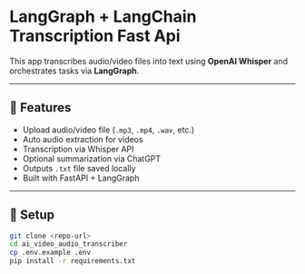 # LangGraph + LangChain Transcription Fast Api

This app transcribes audio/video files into text using **OpenAI Whisper** and orchestrates tasks via **LangGraph**.

---

## 🚀 Features

- Upload audio/video file (`.mp3`, `.mp4`, `.wav`, etc.)
- Auto audio extraction for videos
- Transcription via Whisper API
- Optional summarization via ChatGPT
- Outputs `.txt` file saved locally
- Built with FastAPI + LangGraph

---

## 🧰 Setup

```bash
git clone <repo-url>
cd ai_video_audio_transcriber
cp .env.example .env
pip install -r requirements.txt
```
